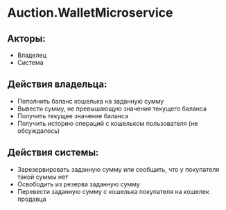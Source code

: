 # Auction.WalletMicroservice

## Акторы:

* Владелец
* Система

## Действия владельца:

* Пополнить баланс кошелька на заданную сумму
* Вывести сумму, не превышающую значения текущего баланса
* Получить текущее значение баланса
* Получить историю операций с кошельком пользователя (не обсуждалось)

## Действия системы:

* Зарезервировать заданную сумму или сообщить, что у покупателя такой суммы нет
* Освободить из резерва заданную сумму
* Перевести заданную сумму с кошелька покупателя на кошелек продавца
